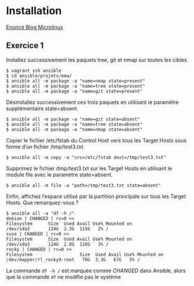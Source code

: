 # Installation
[Enoncé Blog Microlinux](https://blog.microlinux.fr/formation-ansible-08-idempotence/)

## Exercice 1

Installez successivement les paquets tree, git et nmap sur toutes les cibles.
```console
$ vagrant ssh ansible
$ cd ansible/projets/ema/
$ ansible all -m package -a "name=nmap state=present"
$ ansible all -m package -a "name=tree state=present"
$ ansible all -m package -a "name=git state=present"
```
Désinstallez successivement ces trois paquets en utilisant le paramètre supplémentaire state=absent.
```console
$ ansible all -m package -a "name=git state=absent"
$ ansible all -m package -a "name=tree state=absent"
$ ansible all -m package -a "name=nmap state=absent"
```
Copier le fichier /etc/fstab du Control Host vers tous les Target Hosts sous forme d’un fichier /tmp/test3.txt.
```console
$ ansible all -m copy -a "src=/etc/fstab dest=/tmp/test3.txt"
```
Supprimez le fichier /tmp/test3.txt sur les Target Hosts en utilisant le module file avec le paramètre state=absent.
```console
$ ansible all -m file -a "path=/tmp/test3.txt state=absent"
```
Enfin, affichez l’espace utilisé par la partition principale sur tous les Target Hosts. Que remarquez-vous ?
```console
$ ansible all -a "df -h /"
debian | CHANGED | rc=0 >>
Filesystem      Size  Used Avail Use% Mounted on
/dev/sda3       124G  2.3G  115G   2% /
suse | CHANGED | rc=0 >>
Filesystem      Size  Used Avail Use% Mounted on
/dev/sda3       124G  2.8G  118G   3% /
rocky | CHANGED | rc=0 >>
Filesystem                  Size  Used Avail Use% Mounted on
/dev/mapper/rl_rocky9-root   70G  3.3G   67G   5% /
```
La commande `df -h /` est marquée comme _CHANGED_ dans Ansible, alors que la commande `df` ne modifie pas le système
